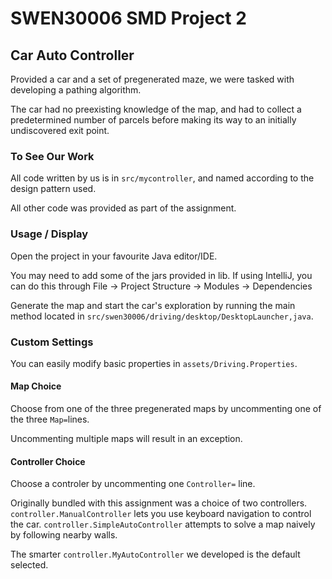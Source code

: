 
# SWEN30006 SMD Project 2
## Car Auto Controller
Provided a car and a set of pregenerated maze, we were tasked with developing a pathing algorithm.

The car had no preexisting knowledge of the map, and had to collect a predetermined number of parcels before making its way to an initially undiscovered exit point. 

### To See Our Work
All code written by us is in `src/mycontroller`, and named according to the design pattern used.

All other code was provided as part of the assignment.

### Usage / Display
Open the project in your favourite Java editor/IDE.

You may need to add some of the jars provided in lib.
If using IntelliJ, you can do this through File -> Project Structure -> Modules -> Dependencies

Generate the map and start the car's exploration by running the main method located in `src/swen30006/driving/desktop/DesktopLauncher,java`.

### Custom Settings
You can easily modify basic properties in  `assets/Driving.Properties`.

#### Map Choice
Choose from one of the three pregenerated maps by uncommenting one of the three `Map=`lines.

Uncommenting multiple maps will result in an exception.

#### Controller Choice
Choose a controler by uncommenting one `Controller=` line.

Originally bundled with this assignment was a choice of two controllers.
`controller.ManualController` lets you use keyboard navigation to control the car.
`controller.SimpleAutoController` attempts to solve a map naively by following nearby walls.

The smarter `controller.MyAutoController` we developed is the default selected.
